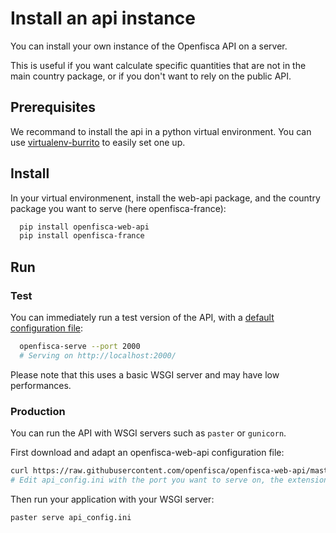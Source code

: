 # Install an api instance

You can install your own instance of the Openfisca API on a server.

This is useful if you want calculate specific quantities that are not in the main country package, or if you don't want to rely on the public API.

## Prerequisites
We recommand to install the api in a python virtual environment. You can use  [virtualenv-burrito](https://github.com/brainsik/virtualenv-burrito) to easily set one up.

## Install
In your virtual environmenent, install the web-api package, and the country package you want to serve (here openfisca-france):

```sh
  pip install openfisca-web-api
  pip install openfisca-france
```

## Run

### Test

You can immediately run a test version of the API, with a [default configuration file](https://github.com/openfisca/openfisca-web-api/blob/master/development-france.ini):
```sh
  openfisca-serve --port 2000
  # Serving on http://localhost:2000/
```
Please note that this uses a basic WSGI server and may have low performances.

### Production

You can run the API with WSGI servers such as `paster` or `gunicorn`.

First download and adapt an openfisca-web-api configuration file:
```sh
curl https://raw.githubusercontent.com/openfisca/openfisca-web-api/master/development-france.ini > api_config.ini
# Edit api_config.ini with the port you want to serve on, the extensions you want to load, etc.
```
Then run your application with your WSGI server:
```sh
paster serve api_config.ini
```


